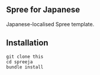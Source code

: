 ## Spree for Japanese
Japanese-localised Spree template.

## Installation

```
git clone this
cd spreeja
bundle install
```
